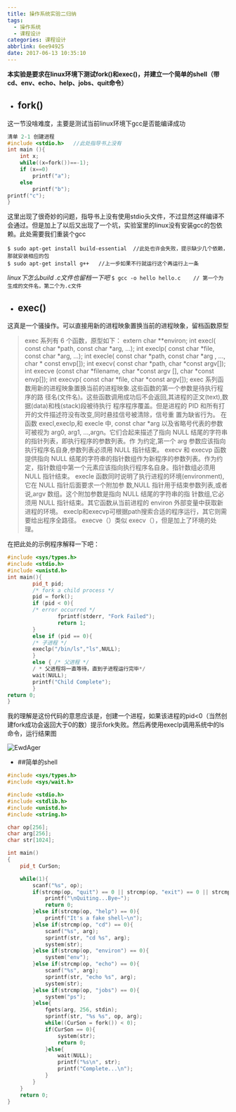 ```yaml
---
title: 操作系统实验二归纳
tags:
  - 操作系统
  - 课程设计
categories: 课程设计
abbrlink: 6ee94925
date: 2017-06-13 10:35:10
---
```


**本实验是要求在linux环境下测试fork()和exec()，并建立一个简单的shell（带cd、env、echo、help、jobs、quit命令）**

- ## fork()

这一节没啥难度，主要是测试当前linux环境下gcc是否能编译成功
```c++
清单 2-1 创建进程
#include <stdio.h>   //此处指导书上没有
int main (){
    int x;
    while((x=fork())==-1);
    if (x==0)
        printf("a");
    else
        printf("b");
printf("c");
}
```

这里出现了很奇妙的问题，指导书上没有使用stdio头文件，不过显然这样编译不会通过。但是加上了以后又出现了一个坑，实验室里的linux没有安装gcc的包依赖。此处需要我们重装个gcc
```shell
$ sudo apt-get install build-essential  //此处也许会失败，提示缺少几个依赖，那就安装相应的包
$ sudo apt-get install g++   //上一步如果不行就运行这个再运行上一条
```
*linux下怎么build .c文件也留档一下吧*
` $ gcc -o hello hello.c    // 第一个为生成的文件名，第二个为.c文件 `

- ## exec()

这真是一个骚操作。可以直接用新的进程映象置换当前的进程映象，留档函数原型
> exec 系列有 6 个函数，原型如下：
extern char **environ;
int execl( const char *path, const char *arg, ...);
int execlp( const char *file, const char *arg, ...);
int execle( const char *path, const char *arg , ..., char * const envp[]);
int execv( const char *path, char *const argv[]);
int execve (const char *filename, char *const argv [], char *const envp[]);
int execvp( const char *file, char *const argv[]);
exec 系列函数用新的进程映象置换当前的进程映象.这些函数的第一个参数是待执行程序的路
径名(文件名)。这些函数调用成功后不会返回,其进程的正文(text),数据(data)和栈(stack)段被待执行
程序程序覆盖。但是进程的 PID 和所有打开的文件描述符没有改变,同时悬挂信号被清除，信号重
置为缺省行为。
在函数 execl,execlp,和 execle 中, const char *arg 以及省略号代表的参数可被视为 arg0,
arg1, ...,argn。它们合起来描述了指向 NULL 结尾的字符串的指针列表，即执行程序的参数列表。作
为约定,第一个 arg 参数应该指向执行程序名自身,参数列表必须用 NULL 指针结束。
execv 和 execvp 函数提供指向 NULL 结尾的字符串的指针数组作为新程序的参数列表。作为约
定，指针数组中第一个元素应该指向执行程序名自身。指针数组必须用 NULL 指针结束。
execle 函数同时说明了执行进程的环境(environment),它在 NULL 指针后面要求一个附加参
数,NULL 指针用于结束参数列表,或者说,argv 数组。这个附加参数是指向 NULL 结尾的字符串的指
针数组,它必须用 NULL 指针结束。其它函数从当前进程的 environ 外部变量中获取新进程的环境。
execlp和execvp可根据path搜索合适的程序运行，其它则需要给出程序全路径。
execve（）类似 execv（），但是加上了环境的处理。

在把此处的示例程序解释一下吧：
```c++
#include <sys/types.h>
#include <stdio.h>
#include <unistd.h>
int main(){
        pid_t pid;
        /* fork a child process */
        pid = fork();
        if (pid < 0){
        /* error occurred */
                fprintf(stderr, "Fork Failed");
                return 1;
        }
        else if (pid == 0){ 
        /* 子进程 */
        execlp("/bin/ls","ls",NULL);
        }
        else { /* 父进程 */
        / * 父进程将一直等待，直到子进程运行完毕*/
        wait(NULL);
        printf("Child Complete");
        }
return 0;
}
```
我的理解是这份代码的意思应该是，创建一个进程，如果该进程的pid<0（当然创建fork成功会返回大于0的数）提示fork失败。然后再使用execlp调用系统中的ls命令，运行结果图

![EwdAger](http://upload-images.jianshu.io/upload_images/5433252-d73e30909e8345ab.png?imageMogr2/auto-orient/strip%7CimageView2/2/w/1240)

- ##简单的shell

```c++
#include <sys/types.h>
#include <sys/wait.h>

#include <stdio.h>
#include <stdlib.h>
#include <unistd.h>
#include <string.h>

char op[256];
char arg[256];
char str[1024];

int main()
{
    pid_t CurSon;

    while(1){
        scanf("%s", op);
        if(strcmp(op, "quit") == 0 || strcmp(op, "exit") == 0 || strcmp(op, "bye") == 0){
            printf("\nQuiting...Bye~");
            return 0;
        }else if(strcmp(op, "help") == 0){
            printf("It's a fake shell~\n");
        }else if(strcmp(op, "cd") == 0){
            scanf("%s", arg);
            sprintf(str, "cd %s", arg);
            system(str);
        }else if(strcmp(op, "environ") == 0){
            system("env");
        }else if(strcmp(op, "echo") == 0){
            scanf("%s", arg);
            sprintf(str, "echo %s", arg);
            system(str);
        }else if(strcmp(op, "jobs") == 0){
            system("ps");
        }else{
        	fgets(arg, 256, stdin);
        	sprintf(str, "%s %s", op, arg);
        	while((CurSon = fork()) < 0);
        	if(CurSon == 0){
            	system(str);
            	return 0;
        	}else{
            	wait(NULL);
            	printf("%s\n", str);
            	printf("Complete...\n");
        	}
        }
    }
    return 0;
}
```
